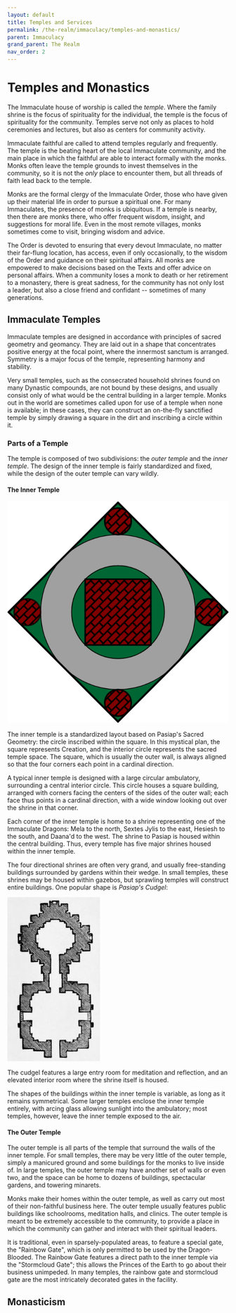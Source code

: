 ```yaml
---
layout: default
title: Temples and Services
permalink: /the-realm/immaculacy/temples-and-monastics/
parent: Immaculacy
grand_parent: The Realm
nav_order: 2
---
```


# Temples and Monastics

The Immaculate house of worship is called the _temple_. Where the family shrine
is the focus of spirituality for the individual, the temple is the focus of
spirituality for the community. Temples serve not only as places to hold
ceremonies and lectures, but also as centers for community activity.

Immaculate faithful are called to attend temples regularly and frequently. The
temple is the beating heart of the local Immaculate community, and the main
place in which the faithful are able to interact formally with the monks. Monks
often leave the temple grounds to invest themselves in the community, so it is
not the _only_ place to encounter them, but all threads of faith lead back to
the temple.

Monks are the formal clergy of the Immaculate Order, those who have given up
their material life in order to pursue a spiritual one. For many Immaculates,
the presence of monks is ubiquitous. If a temple is nearby, then there are monks
there, who offer frequent wisdom, insight, and suggestions for moral life. Even
in the most remote villages, monks sometimes come to visit, bringing wisdom and
advice.

The Order is devoted to ensuring that every devout Immaculate, no matter their
far-flung location, has access, even if only occasionally, to the wisdom of the
Order and guidance on their spiritual affairs. All monks are empowered to make
decisions based on the Texts and offer advice on personal affairs. When a
community loses a monk to death or her retirement to a monastery, there is great
sadness, for the community has not only lost a leader, but also a close friend
and confidant -- sometimes of many generations.

## Immaculate Temples

Immaculate temples are designed in accordance with principles of sacred geometry
and geomancy. They are laid out in a shape that concentrates positive energy
at the focal point, where the innermost sanctum is arranged. Symmetry is a
major focus of the temple, representing harmony and stability.

Very small temples, such as the consecrated household shrines found on many
Dynastic compounds, are not bound by these designs, and usually consist only of
what would be the central building in a larger temple. Monks out in the world
are sometimes called upon for use of a temple when none is available; in these
cases, they can construct an on-the-fly sanctified temple by simply drawing a
square in the dirt and inscribing a circle within it.

### Parts of a Temple

The temple is composed of two subdivisions: the _outer temple_ and the _inner_
_temple_. The design of the inner temple is fairly standardized and fixed, while
the design of the outer temple can vary wildly.

#### The Inner Temple

![Diagram of the Inner Temple](../../../assets/immaculacy/immaculate-temple.png)

The inner temple is a standardized layout based on Pasiap's Sacred Geometry: the
circle inscribed within the square. In this mystical plan, the square represents
Creation, and the interior circle represents the sacred temple space. The
square, which is usually the outer wall, is always aligned so that the four
corners each point in a cardinal direction.

A typical inner temple is designed with a large circular ambulatory, surrounding
a central interior circle. This circle houses a square building, arranged with
corners facing the centers of the sides of the outer wall; each face thus points
in a cardinal direction, with a wide window looking out over the shrine in that
corner.

Each corner of the inner temple is home to a shrine representing one of the
Immaculate Dragons: Mela to the north, Sextes Jylis to the east, Hesiesh to the
south, and Daana'd to the west. The shrine to Pasiap is housed within the
central building. Thus, every temple has five major shrines housed within the
inner temple.

The four directional shrines are often very grand, and usually free-standing
buildings surrounded by gardens within their wedge. In small temples, these
shrines may be housed within gazebos, but sprawling temples will construct
entire buildings. One popular shape is _Pasiap's Cudgel_:

![Pasiap's Cudgel](../../../assets/immaculacy/pasiaps-cudgel.png)

The cudgel features a large entry room for meditation and reflection, and an
elevated interior room where the shrine itself is housed.

The shapes of the buildings within the inner temple is variable, as long as it
remains symmetrical. Some larger temples enclose the inner temple entirely, with
arcing glass allowing sunlight into the ambulatory; most temples, however, leave
the inner temple exposed to the air.

#### The Outer Temple

The outer temple is all parts of the temple that surround the walls of the inner
temple. For small temples, there may be very little of the outer temple, simply
a manicured ground and some buildings for the monks to live inside of. In large
temples, the outer temple may have another set of walls or even two, and the
space can be home to dozens of buildings, spectacular gardens, and towering
minarets.

Monks make their homes within the outer temple, as well as carry out most of
their non-faithful business here. The outer temple usually features public
buildings like schoolrooms, meditation halls, and clinics. The outer temple is
meant to be extremely accessible to the community, to provide a place in which
the community can gather and interact with their spiritual leaders.

It is traditional, even in sparsely-populated areas, to feature a special gate,
the "Rainbow Gate", which is only permitted to be used by the Dragon-Blooded.
The Rainbow Gate features a direct path to the inner temple via the "Stormcloud
Gate"; this allows the Princes of the Earth to go about their business
unimpeded. In many temples, the rainbow gate and stormcloud gate are the most
intricately decorated gates in the facility.

## Monasticism
